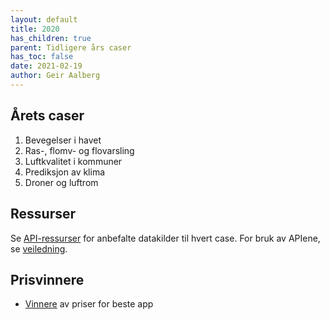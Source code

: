 ```yaml
---
layout: default
title: 2020
has_children: true
parent: Tidligere års caser
has_toc: false
date: 2021-02-19
author: Geir Aalberg
---
```


## Årets caser

1. Bevegelser i havet
2. Ras-, flomv- og flovarsling
3. Luftkvalitet i kommuner
4. Prediksjon av klima
5. Droner og luftrom

## Ressurser

Se [API-ressurser](./ressurser) for anbefalte datakilder til hvert case.
For bruk av APIene, se [veiledning](./guide).


## Prisvinnere

- [Vinnere](./vinnere) av priser for beste app

